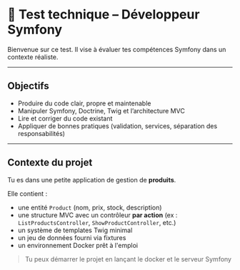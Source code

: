 # 🧪 Test technique – Développeur Symfony

Bienvenue sur ce test. Il vise à évaluer tes compétences Symfony dans un contexte réaliste.

---

## Objectifs
- Produire du code clair, propre et maintenable
- Manipuler Symfony, Doctrine, Twig et l’architecture MVC
- Lire et corriger du code existant
- Appliquer de bonnes pratiques (validation, services, séparation des responsabilités)

---

## Contexte du projet

Tu es dans une petite application de gestion de **produits**.

Elle contient :
- une entité `Product` (nom, prix, stock, description)
- une structure MVC avec un contrôleur **par action** (ex : `ListProductsController`, `ShowProductController`, etc.)
- un système de templates Twig minimal
- un jeu de données fourni via fixtures
- un environnement Docker prêt à l'emploi

> Tu peux démarrer le projet en lançant le docker et le serveur Symfony
